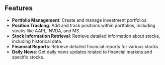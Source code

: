 ## Features

- **Portfolio Management**: Create and manage investment portfolios.
- **Position Tracking**: Add and track positions within portfolios, including stocks like AAPL, NVDA, and MS.
- **Stock Information Retrieval**: Retrieve detailed information about stocks, including historical data.
- **Financial Reports**: Retrieve detailed financial reports for various stocks.
- **Daily News**: Get daily news updates related to financial markets and specific stocks.
